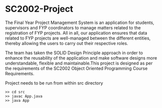 # SC2002-Project

The Final Year Project Management System is an application for students, supervisors and FYP coordinators to manage matters related to the registration of FYP projects. All in all, our application ensures that data related to FYP projects are well-managed between the different entities, thereby allowing the users to carry out their respective roles.

The team has taken the SOLID Design Principle approach in order to enhance the reusability of the application and make software designs more understandable, flexible and maintainable.This project is designed as per the requirements of the SC2002 Object Oriented Programming Course Requirements.



Project needs to be run from within src directory
```
>> cd src
>> javac App.java
>> java App
```
